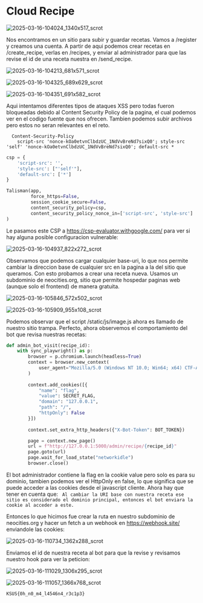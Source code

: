 # Cloud Recipe

![2025-03-16-104024_1340x517_scrot](https://github.com/user-attachments/assets/ba8e0991-be72-4462-8d04-b1943cae2d12)

Nos encontramos en un sitio para subir y guardar recetas. Vamos a /register y creamos una cuenta.
A partir de aqui podemos crear recetas en /create_recipe, verlas en /recipes, y enviar al administrador para que las revise el id de una receta nuestra en /send_recipe.

![2025-03-16-104213_681x571_scrot](https://github.com/user-attachments/assets/1772e914-96c4-44a6-8268-0bd70053c0a8)

![2025-03-16-104325_689x629_scrot](https://github.com/user-attachments/assets/41d40b89-cc20-4419-b4d5-09b279ca432f)

![2025-03-16-104351_691x582_scrot](https://github.com/user-attachments/assets/b19d6d10-f648-4221-af00-54865309f20f)

Aqui intentamos diferentes tipos de ataques XSS pero todas fueron bloqueadas debido al Content Security Policy de la pagina, el cual podemos ver en el codigo fuente que nos ofrecen. Tambien podemos subir archivos pero estos no seran relevantes en el reto.

```
  Content-Security-Policy
	script-src 'nonce-kOa0etvnClbdzUC_1NdVvBreNd7sixQ0'; style-src 'self' 'nonce-kOa0etvnClbdzUC_1NdVvBreNd7sixQ0'; default-src *
```

``` python
csp = {
    'script-src': '',    
    'style-src': ["'self'"],       
    'default-src': ['*']
}

Talisman(app,
         force_https=False,
         session_cookie_secure=False,
         content_security_policy=csp,
         content_security_policy_nonce_in=['script-src', 'style-src']
)
```

Le pasamos este CSP a https://csp-evaluator.withgoogle.com/ para ver si hay alguna posible configuracion vulnerable:

![2025-03-16-104937_822x272_scrot](https://github.com/user-attachments/assets/ca15505b-f1e0-4067-a722-32d7a74e9ab3)

Observamos que podemos cargar cualquier base-uri, lo que nos permite cambiar la direccion base de cualquier src en la pagina a la del sitio que queramos. Con esto probamos a crear una receta nueva. Usamos un subdominio de neocities.org, sitio que permite hospedar paginas web (aunque solo el frontend) de manera gratuita.

![2025-03-16-105846_572x502_scrot](https://github.com/user-attachments/assets/ce9039fd-af5c-4414-8bf8-c5c623aed91b)

![2025-03-16-105909_955x108_scrot](https://github.com/user-attachments/assets/c50b8793-fc49-4170-af20-9fe811a7c2d4)

Podemos observar que el script /static/js/image.js ahora es llamado de nuestro sitio trampa. Perfecto, ahora observemos el comportamiento del bot que revisa nuestras recetas:

``` python
def admin_bot_visit(recipe_id):
    with sync_playwright() as p:
        browser = p.chromium.launch(headless=True)
        context = browser.new_context(
            user_agent="Mozilla/5.0 (Windows NT 10.0; Win64; x64) CTF-Admin-Agent"
        )
        
        context.add_cookies([{
            "name": "flag",
            "value": SECRET_FLAG,
            "domain": "127.0.0.1",
            "path": "/",
            "httpOnly": False
        }])
        
        context.set_extra_http_headers({"X-Bot-Token": BOT_TOKEN})

        page = context.new_page()
        url = f"http://127.0.0.1:5000/admin/recipe/{recipe_id}"
        page.goto(url)
        page.wait_for_load_state("networkidle")
        browser.close()
```

El bot administrador contiene la flag en la cookie value pero solo es para su dominio, tambien podemos ver el HttpOnly en false, lo que significa que se puede acceder a las cookies desde el javascript cliente. Ahora hay que tener en cuenta que:
` Al cambiar la URI base con nuestra receta ese sitio es considerado el dominio principal, entonces el bot enviara la cookie al acceder a este.`

Entonces lo que hicimos fue crear la ruta en nuestro subdominio de neocities.org y hacer un fetch a un webhook en https://webhook.site/ enviandole las cookies:

![2025-03-16-110734_1362x288_scrot](https://github.com/user-attachments/assets/9e4e6360-6aa0-4b80-84c1-3d295d2ddc90)

Enviamos el id de nuestra receta al bot para que la revise y revisamos nuestro hook para ver la peticion:

![2025-03-16-111029_1306x295_scrot](https://github.com/user-attachments/assets/a0f92cc3-fc1c-4e6e-ae67-561595ad81f6)

![2025-03-16-111057_1366x768_scrot](https://github.com/user-attachments/assets/f0f02584-00ea-482e-b780-1a458b12b1e8)

`KSUS{0h_n0_m4_l4546n4_r3c1p3}`




